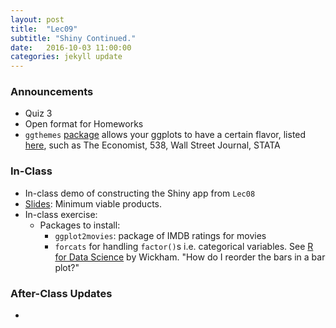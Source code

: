 ```yaml
---
layout: post
title:  "Lec09"
subtitle: "Shiny Continued."
date:   2016-10-03 11:00:00
categories: jekyll update
---
```




### Announcements

* Quiz 3
* Open format for Homeworks
* `ggthemes` [package](https://www.ggplot2-exts.org/ggthemes.html) allows your ggplots to have a certain flavor, listed [here](https://cran.r-project.org/web/packages/ggthemes/ggthemes.pdf), such as The Economist, 538, Wall Street Journal, STATA



### In-Class

* In-class demo of constructing the Shiny app from `Lec08`
* <a href = "http://htmlpreview.github.io/?https://raw.githubusercontent.com/2016-09-Middlebury-Data-Science/Topics/master/Lec09%20Shiny%20Continued/Lec09.html"
target = "_blank">Slides</a>: Minimum viable products.
* In-class exercise:
    + Packages to install:
        + `ggplot2movies`: package of IMDB ratings for movies
        + `forcats` for handling `factor()`s i.e. categorical variables. See [R for Data Science](http://r4ds.had.co.nz/factors.html) by Wickham. "How do I reorder the bars in a bar plot?"




### After-Class Updates

* 

